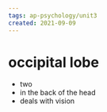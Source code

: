 ```yaml
---
tags: ap-psychology/unit3 
created: 2021-09-09
---
```


# occipital lobe

- two
- in the back of the head
- deals with vision 
